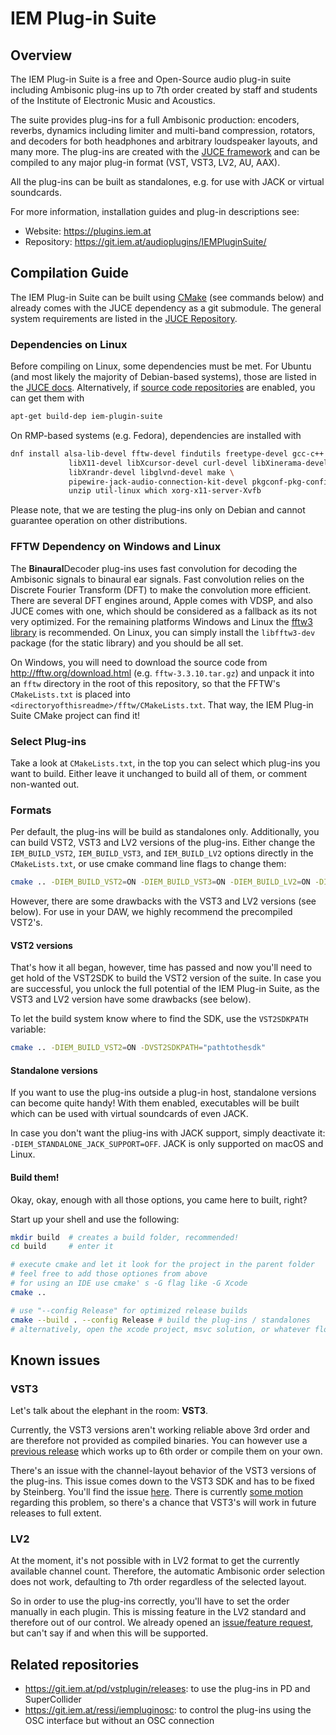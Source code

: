 #  IEM Plug-in Suite
## Overview
The IEM Plug-in Suite is a free and Open-Source audio plug-in suite including Ambisonic plug-ins up to 7th order created by staff and students of the Institute of Electronic Music and Acoustics.

The suite provides plug-ins for a full Ambisonic production: encoders, reverbs, dynamics including limiter and multi-band compression, rotators, and decoders for both headphones and arbitrary loudspeaker layouts, and many more. The plug-ins are created with the [JUCE framework](https://juce.com) and can be compiled to any major plug-in format (VST, VST3, LV2, AU, AAX).

All the plug-ins can be built as standalones, e.g. for use with JACK or virtual soundcards.

For more information, installation guides and plug-in descriptions see:
- Website: https://plugins.iem.at
- Repository: https://git.iem.at/audioplugins/IEMPluginSuite/


## Compilation Guide
The IEM Plug-in Suite can be built using [CMake](https://cmake.org) (see commands below) and already comes with the JUCE dependency as a git submodule. The general system requirements are listed in the [JUCE Repository](https://github.com/juce-framework/JUCE/blob/7.0.3/README.md#minimum-system-requirements).

### Dependencies on Linux
Before compiling on Linux, some dependencies must be met. For Ubuntu (and most likely the majority of Debian-based systems), those are listed in the [JUCE docs](https://github.com/juce-framework/JUCE/blob/7.0.3/docs/Linux%20Dependencies.md). Alternatively, if [source code repositories](https://askubuntu.com/questions/158871/how-do-i-enable-the-source-code-repositories) are enabled, you can get them with
```sh
apt-get build-dep iem-plugin-suite
```

 On RMP-based systems (e.g. Fedora), dependencies are installed with 
```sh
dnf install alsa-lib-devel fftw-devel findutils freetype-devel gcc-c++  \
             libX11-devel libXcursor-devel curl-devel libXinerama-devel \
             libXrandr-devel libglvnd-devel make \
             pipewire-jack-audio-connection-kit-devel pkgconf-pkg-config \
             unzip util-linux which xorg-x11-server-Xvfb
```
Please note, that we are testing the plug-ins only on Debian and cannot guarantee operation on other distributions.

### FFTW Dependency on Windows and Linux
The **Binaural**Decoder plug-ins uses fast convolution for decoding the Ambisonic signals to binaural ear signals. Fast convolution relies on the Discrete Fourier Transform (DFT) to make the convolution more efficient. There are several DFT engines around, Apple comes with VDSP, and also JUCE comes with one, which should be considered as a fallback as its not very optimized. For the remaining platforms Windows and Linux the [fftw3 library](http://fftw.org) is recommended. On Linux, you can simply install the `libfftw3-dev` package (for the static library) and you should be all set.

On Windows, you will need to download the source code from http://fftw.org/download.html (e.g. `fftw-3.3.10.tar.gz`) and unpack it into an `fftw` directory in the root of this repository, so that the FFTW's `CMakeLists.txt` is placed into `<directoryofthisreadme>/fftw/CMakeLists.txt`. That way, the IEM Plug-in Suite CMake project can find it!

### Select Plug-ins
Take a look at `CMakeLists.txt`, in the top you can select which plug-ins you want to build. Either leave it unchanged to build all of them, or comment non-wanted out.

### Formats
Per default, the plug-ins will be build as standalones only. Additionally, you can build VST2, VST3 and LV2 versions of the plug-ins. Either change the `IEM_BUILD_VST2`, `IEM_BUILD_VST3`, and `IEM_BUILD_LV2` options directly in the `CMakeLists.txt`, or use cmake command line flags to change them:

```sh
cmake .. -DIEM_BUILD_VST2=ON -DIEM_BUILD_VST3=ON -DIEM_BUILD_LV2=ON -DIEM_BUILD_STANDALONE=ON
```

However, there are some drawbacks with the VST3 and LV2 versions (see below). For use in your DAW, we highly recommend the precompiled VST2's.

#### VST2 versions
That's how it all began, however, time has passed and now you'll need to get hold of the VST2SDK to build the VST2 version of the suite. In case you are successful, you unlock the full potential of the IEM Plug-in Suite, as the VST3 and LV2 version have some drawbacks (see below).

To let the build system know where to find the SDK, use the `VST2SDKPATH` variable:

```sh
cmake .. -DIEM_BUILD_VST2=ON -DVST2SDKPATH="pathtothesdk"
```

#### Standalone versions
If you want to use the plug-ins outside a plug-in host, standalone versions can become quite handy! With them enabled, executables will be built which can be used with virtual soundcards of even JACK.

In case you don't want the pliug-ins with JACK support, simply deactivate it: `-DIEM_STANDALONE_JACK_SUPPORT=OFF`. JACK is only supported on macOS and Linux.

#### Build them!
Okay, okay, enough with all those options, you came here to built, right?

Start up your shell and use the following:
```sh
mkdir build  # creates a build folder, recommended!
cd build     # enter it

# execute cmake and let it look for the project in the parent folder
# feel free to add those optiones from above
# for using an IDE use cmake' s -G flag like -G Xcode
cmake ..

# use "--config Release" for optimized release builds
cmake --build . --config Release # build the plug-ins / standalones
# alternatively, open the xcode project, msvc solution, or whatever floats your development boat
```

## Known issues
### VST3
Let's talk about the elephant in the room: **VST3**.

Currently, the VST3 versions aren't working reliable above 3rd order and are therefore not provided as compiled binaries. You can however use a [previous release](https://git.iem.at/audioplugins/IEMPluginSuite/-/releases/v1.13.0) which works up to 6th order or compile them on your own.

There's an issue with the channel-layout behavior of the VST3 versions of the plug-ins. This issue comes down to the VST3 SDK and has to be fixed by Steinberg. You'll find the issue [here](https://github.com/steinbergmedia/vst3sdk/issues/28). There is currently [some motion](https://forums.steinberg.net/t/vst3-hoa-support-3rd-order/201766/26) regarding this problem, so there's a chance that VST3's will work in future releases to full extent.

### LV2
At the moment, it's not possible with in LV2 format to get the currently available channel count. Therefore, the automatic Ambisonic order selection does not work, defaulting to 7th order regardless of the selected layout.

So in order to use the plug-ins correctly, you'll have to set the order manually in each plugin. This is missing feature in the LV2 standard and therefore out of our control. We already opened an [issue/feature request](https://gitlab.com/lv2/lv2/-/issues/63), but can't say if and when this will be supported.

## Related repositories
- https://git.iem.at/pd/vstplugin/releases: to use the plug-ins in PD and SuperCollider
- https://git.iem.at/ressi/iempluginosc: to control the plug-ins using the OSC interface but without an OSC connection
